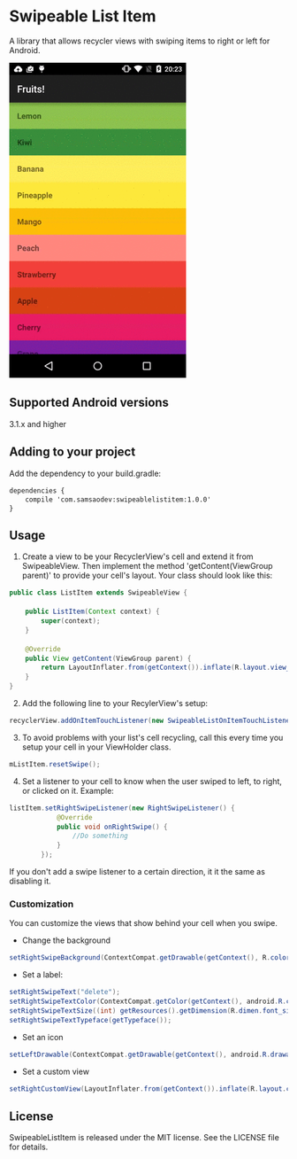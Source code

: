 # Swipeable List Item
A library that allows recycler views with swiping items to right or left for Android.

![Swipe action](/assets/swipingGif.gif)

## Supported Android versions
3.1.x and higher

## Adding to your project

Add the dependency to your build.gradle:

	dependencies {
		compile 'com.samsaodev:swipeablelistitem:1.0.0'
	}

## Usage

1) Create a view to be your RecyclerView's cell and extend it from SwipeableView. Then implement the method 'getContent(ViewGroup parent)' to provide your cell's layout. Your class should look like this:

~~~java
public class ListItem extends SwipeableView {

    public ListItem(Context context) {
        super(context);
    }

    @Override
    public View getContent(ViewGroup parent) {
        return LayoutInflater.from(getContext()).inflate(R.layout.view_list_item, this, false);
    }
}
~~~

2) Add the following line to your RecylerView's setup:

~~~java
recyclerView.addOnItemTouchListener(new SwipeableListOnItemTouchListener());
~~~

3) To avoid problems with your list's cell recycling, call this every time you setup your cell in your ViewHolder class.

~~~java
mListItem.resetSwipe();
~~~

4) Set a listener to your cell to know when the user swiped to left, to right, or clicked on it. Example:

~~~java
listItem.setRightSwipeListener(new RightSwipeListener() {
            @Override
            public void onRightSwipe() {
                //Do something
            }
        });
~~~

If you don't add a swipe listener to a certain direction, it it the same as disabling it. 

### Customization

You can customize the views that show behind your cell when you swipe.

* Change the background

~~~java
setRightSwipeBackground(ContextCompat.getDrawable(getContext(), R.color.red));
~~~   

* Set a label:

~~~java
setRightSwipeText("delete");
setRightSwipeTextColor(ContextCompat.getColor(getContext(), android.R.color.white));
setRightSwipeTextSize((int) getResources().getDimension(R.dimen.font_size));
setRightSwipeTextTypeface(getTypeface());
~~~   

* Set an icon

~~~java
setLeftDrawable(ContextCompat.getDrawable(getContext(), android.R.drawable.ic_delete));
~~~   

* Set a custom view

~~~java
setRightCustomView(LayoutInflater.from(getContext()).inflate(R.layout.custom_view, this, false));
~~~  

## License
SwipeableListItem is released under the MIT license. See the LICENSE file for details.
